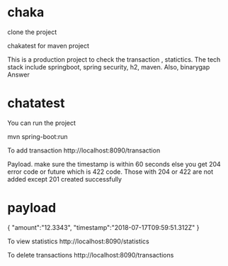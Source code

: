 # chaka
clone the project

chakatest for maven project

This is a production project to check the transaction , statictics. The tech stack include springboot, spring security, h2, maven.
Also, binarygap Answer

# chatatest

You can run the project

mvn spring-boot:run

To add transaction
http://localhost:8090/transaction

Payload. make sure the timestamp is within 60 seconds
else you get 204 error code or future which is 422 code.
Those with 204 or 422 are not added except 201 created successfully
# payload
{
    "amount":"12.3343",
    "timestamp":"2018-07-17T09:59:51.312Z"
}

To view statistics
http://localhost:8090/statistics

To delete transactions
http://localhost:8090/transactions


